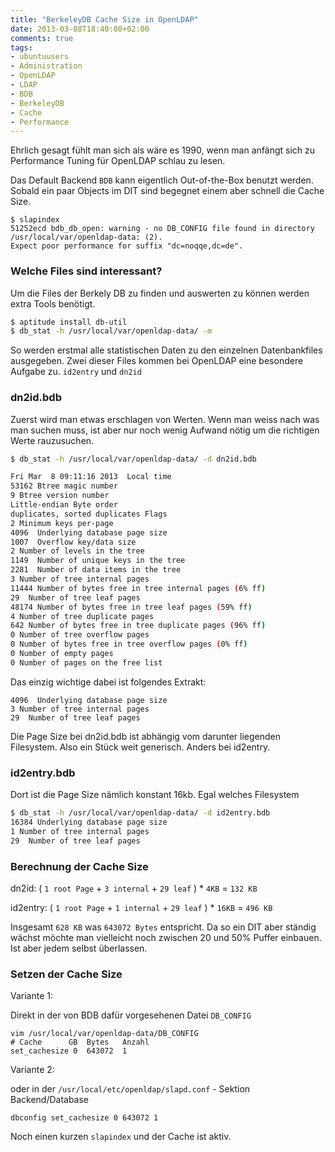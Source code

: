 ```yaml
---
title: "BerkeleyDB Cache Size in OpenLDAP"
date: 2013-03-08T18:40:00+02:00
comments: true
tags:
- ubuntuusers
- Administration
- OpenLDAP
- LDAP
- BDB
- BerkeleyDB
- Cache
- Performance
---
```


Ehrlich gesagt fühlt man sich als wäre es 1990, wenn man anfängt sich zu
Performance Tuning für OpenLDAP schlau zu lesen.

Das Default Backend `BDB` kann eigentlich Out-of-the-Box benutzt werden. Sobald
ein paar Objects im DIT sind begegnet einem aber schnell die Cache Size.

```
$ slapindex
51252ecd bdb_db_open: warning - no DB_CONFIG file found in directory /usr/local/var/openldap-data: (2).
Expect poor performance for suffix "dc=noqqe,dc=de".
```

### Welche Files sind interessant?

Um die Files der Berkely DB zu finden und auswerten zu können werden extra Tools
benötigt.

``` bash
$ aptitude install db-util
$ db_stat -h /usr/local/var/openldap-data/ -m
```

So werden erstmal alle statistischen Daten zu den einzelnen Datenbankfiles
ausgegeben. Zwei dieser Files kommen bei OpenLDAP eine besondere Aufgabe zu.
`id2entry` und `dn2id`

### dn2id.bdb

Zuerst wird man etwas erschlagen von Werten. Wenn man weiss nach was
man suchen muss, ist aber nur noch wenig Aufwand nötig um die richtigen
Werte rauzusuchen.

``` bash
$ db_stat -h /usr/local/var/openldap-data/ -d dn2id.bdb

Fri Mar  8 09:11:16 2013  Local time
53162 Btree magic number
9 Btree version number
Little-endian Byte order
duplicates, sorted duplicates Flags
2 Minimum keys per-page
4096  Underlying database page size
1007  Overflow key/data size
2 Number of levels in the tree
1149  Number of unique keys in the tree
2281  Number of data items in the tree
3 Number of tree internal pages
11444 Number of bytes free in tree internal pages (6% ff)
29  Number of tree leaf pages
48174 Number of bytes free in tree leaf pages (59% ff)
4 Number of tree duplicate pages
642 Number of bytes free in tree duplicate pages (96% ff)
0 Number of tree overflow pages
0 Number of bytes free in tree overflow pages (0% ff)
0 Number of empty pages
0 Number of pages on the free list
```

Das einzig wichtige dabei ist folgendes Extrakt:

```
4096  Underlying database page size
3 Number of tree internal pages
29  Number of tree leaf pages
```

Die Page Size bei dn2id.bdb ist abhängig vom darunter liegenden Filesystem. Also
ein Stück weit generisch. Anders bei id2entry.

### id2entry.bdb

Dort ist die Page Size nämlich konstant 16kb. Egal welches Filesystem

``` bash
$ db_stat -h /usr/local/var/openldap-data/ -d id2entry.bdb
16384 Underlying database page size
1 Number of tree internal pages
29  Number of tree leaf pages
```

### Berechnung der Cache Size


dn2id: ( `1 root Page` + `3 internal` + `29 leaf` ) * `4KB` = `132 KB`

id2entry: ( `1 root Page` + `1 internal` + `29 leaf` ) * `16KB` = `496 KB`

Insgesamt `628 KB` was `643072 Bytes` entspricht. Da so ein DIT aber ständig
wächst möchte man vielleicht noch zwischen 20 und 50% Puffer einbauen. Ist
aber jedem selbst überlassen.

### Setzen der Cache Size

Variante 1:

Direkt in der von BDB dafür vorgesehenen Datei `DB_CONFIG`

```
vim /usr/local/var/openldap-data/DB_CONFIG
# Cache      GB  Bytes   Anzahl
set_cachesize 0  643072  1
```

Variante 2:

oder in der `/usr/local/etc/openldap/slapd.conf` - Sektion Backend/Database

```
dbconfig set_cachesize 0 643072 1
```

Noch einen kurzen `slapindex` und der Cache ist aktiv.
